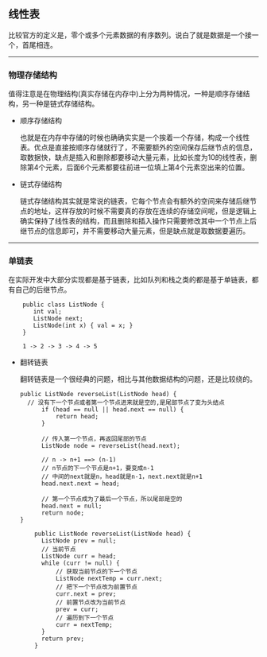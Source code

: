 ## 线性表

比较官方的定义是，零个或多个元素数据的有序数列。说白了就是数据是一个接一个，首尾相连。


---

### 物理存储结构

值得注意是在物理结构(真实存储在内存中)上分为两种情况，一种是顺序存储结构，另一种是链式存储结构。

- 顺序存储结构
    
  也就是在内存中存储的时候也确确实实是一个挨着一个存储，构成一个线性表。优点是直接按顺序存储就行了，不需要额外的空间保存后继节点的信息，取数据快，缺点是插入和删除都要移动大量元素，比如长度为10的线性表，删除第4个元素，后面6个元素都要往前进一位填上第4个元素空出来的位置。

- 链式存储结构

  链式存储结构其实就是常说的链表，它每个节点会有额外的空间来存储后继节点的地址，这样存放的时候不需要真的存放在连续的存储空间呢，但是逻辑上确实保持了线性表的结构，而且删除和插入操作只需要修改其中一个节点上后继节点的信息即可，并不需要移动大量元素，但是缺点就是取数据要遍历。

---


### 单链表

在实际开发中大部分实现都是基于链表，比如队列和栈之类的都是基于单链表，都有自己的后继节点。

```
    public class ListNode {
       int val;
       ListNode next;
       ListNode(int x) { val = x; }
    }

    1 -> 2 -> 3 -> 4 -> 5
```

- 翻转链表

  翻转链表是一个很经典的问题，相比与其他数据结构的问题，还是比较绕的。

  ```
  public ListNode reverseList(ListNode head) {
    // 没有下一个节点或者第一个节点进来就是空的,是尾部节点了变为头结点
		if (head == null || head.next == null) {
			return head;
		}
		
		// 传入第一个节点，再返回尾部的节点
		ListNode node = reverseList(head.next);
		
		// n -> n+1 ==> (n-1)
		// n节点的下一个节点是n+1，要变成n-1
		// 中间的next就是n，head就是n-1，next.next就是n+1
		head.next.next = head;

		// 第一个节点成为了最后一个节点，所以尾部是空的
		head.next = null;
		return node;
  }
  ```

  ```
      public ListNode reverseList(ListNode head) {
        ListNode prev = null;
        // 当前节点
        ListNode curr = head;
        while (curr != null) {
            // 获取当前节点的下一个节点
            ListNode nextTemp = curr.next;
            // 把下一个节点改为前置节点
            curr.next = prev;
            // 前置节点改为当前节点
            prev = curr;
            // 遍历到下一个节点
            curr = nextTemp;
        }
        return prev;
      }
  ```
      